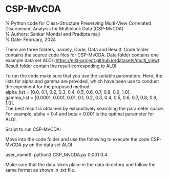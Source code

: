 # CSP-MvCDA
% Python code for Class-Structure Preserving Multi-View Correlated Discriminant Analysis for Multiblock Data (CSP-MvCDA)          
% Authors: Sankar Mondal and Pradipta maji                                                                                                 
% Date: February, 2024                                                                                                                               


There are three folders, namely, Code, Data and Result. 
Code folder contains the source code files for CSP-MvCDA. 
Data folder contains one example data set ALOI (https://elki-project.github.io/datasets/multi_view). 
Result folder contain the result correspoding to ALOI. 

To run the code make sure that you use the suitable parameters. Here, the lists for alpha and gamma are provided, which have been use to conduct the expeiment for the proposed method:       
alpha_list = [0.0, 0.1, 0.2, 0.3, 0.4, 0.5, 0.6, 0.7, 0.8, 0.9, 1.0],               
gamma_list = [0.0001, 0.001, 0.01, 0.1, 0.2, 0.3, 0.4, 0.5, 0.6, 0.7, 0.8, 0.9, 1.0].               
The best result is obtained by exhaustively searching the parameter space. For example, alpha = 0.4 and beta = 0.001 is the optimal parameter for ALOI. 

Script to run CSP-MvCDA:

Move into the code folder and use the following to execute the code CSP-MvCDA.py on the data set ALOI

user_name$: python3  CSP_MvCDA.py  0.001  0.4

Make sure that the data takes place in the data directory and follow the same format as shown in .txt file.
